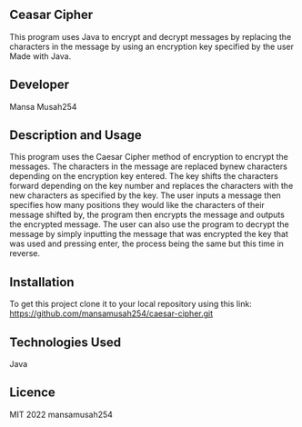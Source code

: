 ## Ceasar Cipher
This program uses Java to encrypt and decrypt messages by replacing the characters in the message by using an encryption key specified by the user Made with Java.
## Developer 
Mansa Musah254
## Description and Usage
This program uses the Caesar Cipher method of encryption to encrypt the messages. The characters in the message are replaced bynew characters depending on the encryption key entered. The key shifts the characters forward depending on the key number and replaces the characters with the new characters as specified by the key. The user inputs a message then specifies how many positions they would like the characters of their message shifted by, the program then encrypts the message and outputs the encrypted message. The user can also use the program to decrypt the message by simply inputting the message that was encrypted the key that was used and pressing enter, the process being the same but this time in reverse.
## Installation 
To get this project clone it to your local repository using this link:
https://github.com/mansamusah254/caesar-cipher.git
## Technologies Used
Java
## Licence 
MIT 2022 mansamusah254